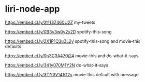 # liri-node-app

https://embed.cl.ly/2t113Z460U2Z
my-tweets

https://embed.cl.ly/0B3y3w0y2x2D
spotify-this-song

https://embed.cl.ly/2X1P1Q3u3L2y
spotify-this-song and movie-this defaults 

https://embed.cl.ly/0n3C3A470j24
movie-this and do-what-it-says

https://embed.cl.ly/341y070M1Y2N
do-what-it-says

https://embed.cl.ly/3f1Y3V141G2v
movie-this default with message